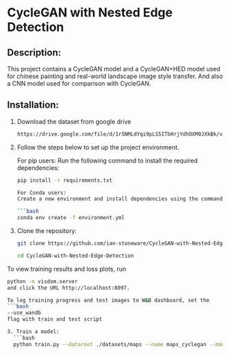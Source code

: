 # CycleGAN with Nested Edge Detection
 
## Description:
This project contains a CycleGAN model and a CycleGAN+HED model used for chinese painting and real-world landscape image style transfer. And also a CNN model used for comparison with CycleGAN. 

## Installation:
1. Download the dataset from google drive
   ```bash
   https://drive.google.com/file/d/1rSNMLdYqi9pLS5ITbHrjYdhOXM0JXkBk/view?usp=sharing

2. Follow the steps below to set up the project environment.

   For pip users:
   Run the following command to install the required dependencies:
   ```bash
   pip install -r requirements.txt

   For Conda users:
   Create a new environment and install dependencies using the command:

   ```bash
   conda env create -f environment.yml

3. Clone the repository:
   ```bash
   git clone https://github.com/ian-stoneware/CycleGAN-with-Nested-Edge-Detection.git
   
   cd CycleGAN-with-Nested-Edge-Detection

To view training results and loss plots, run 
```bash
python -m visdom.server
and click the URL http://localhost:8097.

To log training progress and test images to W&B dashboard, set the
```bash
--use_wandb
flag with train and test script

3. Train a model:
  ```bash
  python train.py --dataroot ./datasets/maps --name maps_cyclegan --model cycle_gan
